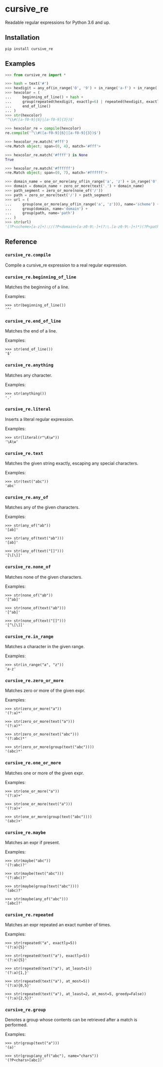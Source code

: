 # cursive_re

Readable regular expressions for Python 3.6 and up.

## Installation

    pip install cursive_re

## Examples

``` python
>>> from cursive_re import *

>>> hash = text('#')
>>> hexdigit = any_of(in_range('0', '9') + in_range('a-f') + in_range('A-F'))
>>> hexcolor = (
...     beginning_of_line() + hash +
...     group(repeated(hexdigit, exactly=6) | repeated(hexdigit, exactly=3)) +
...     end_of_line()
... )
>>> str(hexcolor)
'^\\#([a-f0-9]{6}|[a-f0-9]{3})$'

>>> hexcolor_re = compile(hexcolor)
re.compile('^\\#([a-f0-9]{6}|[a-f0-9]{3})$')

>>> hexcolor_re.match('#fff')
<re.Match object; span=(0, 4), match='#fff'>

>>> hexcolor_re.match('#ffff') is None
True

>>> hexcolor_re.match('#ffffff')
<re.Match object; span=(0, 7), match='#ffffff'>

>>> domain_name = one_or_more(any_of(in_range('a', 'z') + in_range('0', '9') + text('-')))
>>> domain = domain_name + zero_or_more(text('.') + domain_name)
>>> path_segment = zero_or_more(none_of('/'))
>>> path = zero_or_more(text('/') + path_segment)
>>> url = (
...     group(one_or_more(any_of(in_range('a', 'z'))), name='scheme') + text('://') +
...     group(domain, name='domain') +
...     group(path, name='path')
... )
>>> str(url)
'(?P<scheme>[a-z]+)://(?P<domain>[a-z0-9\-]+(?:\.[a-z0-9\-]+)*)(?P<path>(?:/[^/]*)*)'
```


## Reference
### `cursive_re.compile`

Compile a cursive_re expression to a real regular expression.

### `cursive_re.beginning_of_line`

Matches the beginning of a line.

Examples:

    >>> str(beginning_of_line())
    '^'

### `cursive_re.end_of_line`

Matches the end of a line.

Examples:

    >>> str(end_of_line())
    '$'

### `cursive_re.anything`

Matches any character.

Examples:

    >>> str(anything())
    '.'

### `cursive_re.literal`

Inserts a literal regular expression.

Examples:

    >>> str(literal(r"\A\w"))
    '\A\w'

### `cursive_re.text`

Matches the given string exactly, escaping any special characters.

Examples:

    >>> str(text("abc"))
    'abc'

### `cursive_re.any_of`

Matches any of the given characters.

Examples:

    >>> str(any_of("ab"))
    '[ab]'

    >>> str(any_of(text("ab")))
    '[ab]'

    >>> str(any_of(text("[]")))
    '[\[\]]'

### `cursive_re.none_of`

Matches none of the given characters.

Examples:

    >>> str(none_of("ab"))
    '[^ab]'

    >>> str(none_of(text("ab")))
    '[^ab]'

    >>> str(none_of(text("[]")))
    '[^\[\]]'

### `cursive_re.in_range`

Matches a character in the given range.

Examples:

    >>> str(in_range("a", "z"))
    'a-z'

### `cursive_re.zero_or_more`

Matches zero or more of the given expr.

Examples:

    >>> str(zero_or_more("a"))
    '(?:a)*'

    >>> str(zero_or_more(text("a")))
    '(?:a)*'

    >>> str(zero_or_more(text("abc")))
    '(?:abc)*'

    >>> str(zero_or_more(group(text("abc"))))
    '(abc)*'

### `cursive_re.one_or_more`

Matches one or more of the given expr.

Examples:

    >>> str(one_or_more("a"))
    '(?:a)+'

    >>> str(one_or_more(text("a")))
    '(?:a)+'

    >>> str(one_or_more(group(text("abc"))))
    '(abc)+'

### `cursive_re.maybe`

Matches an expr if present.

Examples:

    >>> str(maybe("abc"))
    '(?:abc)?'

    >>> str(maybe(text("abc")))
    '(?:abc)?'

    >>> str(maybe(group(text("abc"))))
    '(abc)?'

    >>> str(maybe(any_of("abc")))
    '[abc]?'

### `cursive_re.repeated`

Matches an expr repeated an exact number of times.

Examples:

    >>> str(repeated("a", exactly=5))
    '(?:a){5}'

    >>> str(repeated(text("a"), exactly=5))
    '(?:a){5}'

    >>> str(repeated(text("a"), at_least=1))
    '(?:a){1,}'

    >>> str(repeated(text("a"), at_most=5))
    '(?:a){0,5}'

    >>> str(repeated(text("a"), at_least=2, at_most=5, greedy=False))
    '(?:a){2,5}?'

### `cursive_re.group`

Denotes a group whose contents can be retrieved after a match
is performed.

Examples:

    >>> str(group(text("a")))
    '(a)'

    >>> str(group(any_of("abc"), name="chars"))
    '(?P<chars>[abc])'
